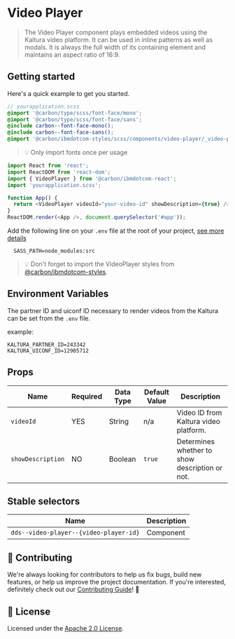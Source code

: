 # Video Player

> The Video Player component plays embedded videos using the Kaltura video
> platform. It can be used in inline patterns as well as modals. It is always
> the full width of its containing element and maintains an aspect ratio of
> 16:9.

## Getting started

Here's a quick example to get you started.

```scss
// yourapplication.scss
@import '@carbon/type/scss/font-face/mono';
@import '@carbon/type/scss/font-face/sans';
@include carbon--font-face-mono();
@include carbon--font-face-sans();
@import '@carbon/ibmdotcom-styles/scss/components/video-player/_video-player.scss';
```

> 💡 Only import fonts once per usage

```javascript
import React from 'react';
import ReactDOM from 'react-dom';
import { VideoPlayer } from '@carbon/ibmdotcom-react';
import 'yourapplication.scss';

function App() {
  return <VideoPlayer videoId="your-video-id" showDescription={true} />;
}
ReactDOM.render(<App />, document.querySelector('#app'));
```

Add the following line on your `.env` file at the root of your project,
[see more details](https://github.com/carbon-design-system/ibm-dotcom-library/tree/master/packages/styles#usage)

```
  SASS_PATH=node_modules:src
```

> 💡 Don't forget to import the VideoPlayer styles from
> [@carbon/ibmdotcom-styles](https://github.com/carbon-design-system/ibm-dotcom-library/blob/master/packages/styles).

## Environment Variables

The partner ID and uiconf ID necessary to render videos from the Kaltura can be
set from the `.env` file.

example:

```
KALTURA_PARTNER_ID=243342
KALTURA_UICONF_ID=12905712
```

## Props

| Name              | Required | Data Type | Default Value | Description                                    |
| ----------------- | -------- | --------- | ------------- | ---------------------------------------------- |
| `videoId`         | YES      | String    | n/a           | Video ID from Kaltura video platform.          |
| `showDescription` | NO       | Boolean   | `true`        | Determines whether to show description or not. |

## Stable selectors

| Name                                   | Description |
| -------------------------------------- | ----------- |
| `dds--video-player--{video-player-id}` | Component   |

## 🙌 Contributing

We're always looking for contributors to help us fix bugs, build new features,
or help us improve the project documentation. If you're interested, definitely
check out our
[Contributing Guide](https://github.com/carbon-design-system/ibm-dotcom-library/blob/master/.github/CONTRIBUTING.md)!
👀

## 📝 License

Licensed under the
[Apache 2.0 License](https://github.com/carbon-design-system/ibm-dotcom-library/blob/master/LICENSE).
